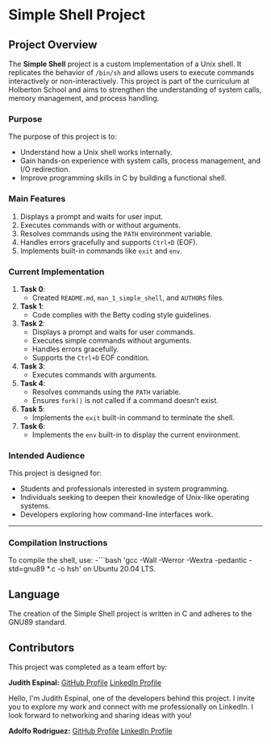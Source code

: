 # Simple Shell Project

## Project Overview
The **Simple Shell** project is a custom implementation of a Unix shell. It replicates the behavior of `/bin/sh` and allows users to execute commands interactively or non-interactively. This project is part of the curriculum at Holberton School and aims to strengthen the understanding of system calls, memory management, and process handling.

### Purpose
The purpose of this project is to:
- Understand how a Unix shell works internally.
- Gain hands-on experience with system calls, process management, and I/O redirection.
- Improve programming skills in C by building a functional shell.

### Main Features
1. Displays a prompt and waits for user input.
2. Executes commands with or without arguments.
3. Resolves commands using the `PATH` environment variable.
4. Handles errors gracefully and supports `Ctrl+D` (EOF).
5. Implements built-in commands like `exit` and `env`.

### Current Implementation
1. **Task 0**:
   - Created `README.md`, `man_1_simple_shell`, and `AUTHORS` files.
2. **Task 1**:
   - Code complies with the Betty coding style guidelines.
3. **Task 2**:
   - Displays a prompt and waits for user commands.
   - Executes simple commands without arguments.
   - Handles errors gracefully.
   - Supports the `Ctrl+D` EOF condition.
4. **Task 3**:
   - Executes commands with arguments.
5. **Task 4**:
   - Resolves commands using the `PATH` variable.
   - Ensures `fork()` is not called if a command doesn’t exist.
6. **Task 5**:
   - Implements the `exit` built-in command to terminate the shell.
7. **Task 6**:
   - Implements the `env` built-in to display the current environment.

### Intended Audience
This project is designed for:
- Students and professionals interested in system programming.
- Individuals seeking to deepen their knowledge of Unix-like operating systems.
- Developers exploring how command-line interfaces work.


---


### Compilation Instructions
To compile the shell, use:
-```bash
'gcc -Wall -Werror -Wextra -pedantic -std=gnu89 *.c -o hsh' on Ubuntu 20.04 LTS.

## Language
The creation of the Simple Shell project is written in C and adheres to the GNU89 standard.

## Contributors
This project was completed as a team effort by:

**Judith Espinal:** [GitHub Profile](https://github.com/judiihh)
[LinkedIn Profile](https://www.linkedin.com/in/judithespinal12)

Hello, I'm Judith Espinal, one of the developers behind this project. I invite you to explore my work and connect with me professionally on LinkedIn. I look forward to networking and sharing ideas with you!

**Adolfo Rodriguez:** [GitHub Profile](https://github.com/Adolfo2231)
[LinkedIn Profile](https://www.linkedin.com/in/adolfo-rodr%C3%ADguez-06393b339/)
